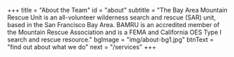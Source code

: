 +++
title = "About the Team"
id = "about"
subtitle = "The Bay Area Mountain Rescue Unit is an all-volunteer wilderness search and rescue (SAR) unit, based in the San Francisco Bay Area. BAMRU is an accredited member of the Mountain Rescue Association and is a FEMA and California OES Type I search and rescue resource."
bgImage = "img/about-bg1.jpg"
btnText = "find out about what we do"
next = "/services"
+++